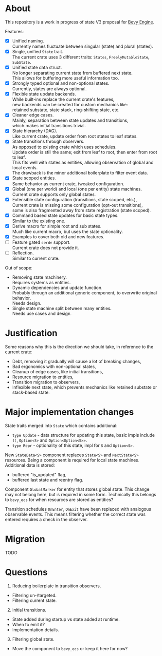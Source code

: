 # About

This repository is a work in progress of state V3 proposal for [Bevy Engine](https://github.com/bevyengine/bevy).

Features:
- [x] Unified naming.  
      Currently names fluctuate between singular (state) and plural (states).
- [x] Single, unified `State` trait.  
      The current crate uses 3 different traits: `States`, `FreelyMutableState`, `SubState`.
- [x] Unified state data struct.  
      No longer separating current state from buffered next state.  
      This allows for buffering more useful information too.
- [x] Strongly typed optional and non-optional states.  
      Currently, states are always optional.
- [x] Flexible state update backends.  
      While built-ins replace the current crate's features,  
      new backends can be created for custom mechanics like:  
      retained substate, state stack, ring-shifting state, etc.
- [x] Cleaner edge cases.  
      Mainly, separation between state updates and transitions,  
      which makes initial transitions trivial.
- [x] State hierarchy (DAG).  
      Like current crate, update order from root states to leaf states.
- [x] State transitions through observers.  
      As opposed to existing crate which uses schedules.  
      Update order is still the same; exit from leaf to root, then enter from root to leaf.  
      This fits well with states as entities, allowing observation of global and local events.  
      The drawback is the minor additional boilerplate to filter event data.
- [x] State scoped entities.  
      Same behavior as current crate, tweaked configuration.
- [x] Global (one per world) and local (one per entity) state machines.  
      Current crate supports only global states.
- [x] Extensible state configuration (transitions, state scoped, etc.),  
      Current crate is missing some configuration (opt-out transitions),  
      some is also fragmented away from state registration (state scoped).
- [x] Command based state updates for basic state types.  
      Similar to the existing one.
- [x] Derive macro for simple root and sub states.  
      Much like current macro, but uses the state optionality.
- [x] Examples to cover both old and new features.
- [ ] Feature gated `serde` support.  
      Current crate does not provide it.
- [ ] Reflection.  
      Similar to current crate.

Out of scope:
- Removing state machinery.  
  Requires systems as entities.
- Dynamic dependencies and update function.  
  Probably through an additional generic component, to overwrite original behavior.  
  Needs design.
- Single state machine split between many entities.  
  Needs use cases and design.

# Justification

Some reasons why this is the direction we should take, in reference to the current crate:

- Debt, removing it gradually will cause a lot of breaking changes,
- Bad ergonomics with non-optional states,
- Cleanup of edge cases, like initial transitions,
- Resource migration to entities,
- Transition migration to observers,
- Inflexible next state, which prevents mechanics like retained substate or stack-based state.

# Major implementation changes

State traits merged into `State` which contains additional:
- `type Update` - data structure for updating this state, basic impls include `()`, `Option<S>` and `Option<Option<S>>`.
- `type Repr` - optionality of this state, impl for `S` and `Option<S>`.

New `StateData<S>` component replaces `State<S>` and `NextState<S>` resources.
Being a component is required for local state machines.
Additional data is stored:
- buffered "is_updated" flag,
- buffered last state and reentry flag.

Component `GlobalMarker` for entity that stores global state.
This change may not belong here, but is required in some form.
Technically this belongs to `bevy_ecs` for when resources are stored as entities?

Transition schedules `OnEnter`, `OnExit` have been replaced with analogous observable events.
This means filtering whether the correct state was entered requires a check in the observer.

# Migration

TODO

# Questions

1. Reducing boilerplate in transition observers.
  - Filtering un-/targeted.
  - Filtering current state.

2. Initial transitions.
  - State added during startup vs state added at runtime.
  - When to emit it?
  - Implementation details.

3. Filtering global state.
  - Move the component to `bevy_ecs` or keep it here for now?

